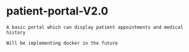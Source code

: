 # patient-portal-V2.0

    A basic portal which can display patient appointments and medical history

    Will be implementing docker in the future
